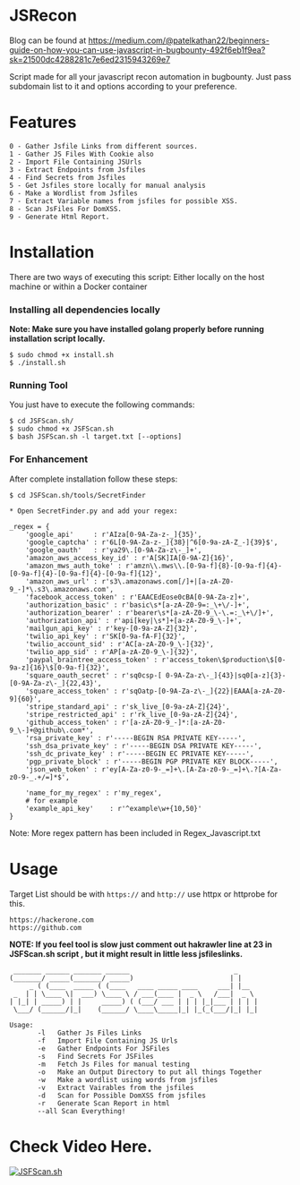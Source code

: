 # JSRecon

Blog can be found at https://medium.com/@patelkathan22/beginners-guide-on-how-you-can-use-javascript-in-bugbounty-492f6eb1f9ea?sk=21500dc4288281c7e6ed2315943269e7

Script made for all your javascript recon automation in bugbounty. Just pass subdomain list to it and options according to your preference.

# Features
```
0 - Gather Jsfile Links from different sources.
1 - Gather JS Files With Cookie also
2 - Import File Containing JSUrls
3 - Extract Endpoints from Jsfiles
4 - Find Secrets from Jsfiles
5 - Get Jsfiles store locally for manual analysis
6 - Make a Wordlist from Jsfiles
7 - Extract Variable names from jsfiles for possible XSS.
8 - Scan JsFiles For DomXSS.
9 - Generate Html Report.
```

# Installation

There are two ways of executing this script: Either locally on the host machine or within a Docker container 

### Installing all dependencies locally

**Note: Make sure you have installed golang properly before running installation script locally.**

```
$ sudo chmod +x install.sh
$ ./install.sh
```

### Running Tool 

You just have to execute the following commands: 

```
$ cd JSFScan.sh/
$ sudo chmod +x JSFScan.sh
$ bash JSFScan.sh -l target.txt [--options]
```

### For Enhancement 

After complete installation follow these steps: 

```
$ cd JSFScan.sh/tools/SecretFinder

* Open SecretFinder.py and add your regex:
```

```
_regex = {
    'google_api'     : r'AIza[0-9A-Za-z-_]{35}',
    'google_captcha' : r'6L[0-9A-Za-z-_]{38}|^6[0-9a-zA-Z_-]{39}$',
    'google_oauth'   : r'ya29\.[0-9A-Za-z\-_]+',
    'amazon_aws_access_key_id' : r'A[SK]IA[0-9A-Z]{16}',
    'amazon_mws_auth_toke' : r'amzn\\.mws\\.[0-9a-f]{8}-[0-9a-f]{4}-[0-9a-f]{4}-[0-9a-f]{4}-[0-9a-f]{12}',
    'amazon_aws_url' : r's3\.amazonaws.com[/]+|[a-zA-Z0-9_-]*\.s3\.amazonaws.com',
    'facebook_access_token' : r'EAACEdEose0cBA[0-9A-Za-z]+',
    'authorization_basic' : r'basic\s*[a-zA-Z0-9=:_\+\/-]+',
    'authorization_bearer' : r'bearer\s*[a-zA-Z0-9_\-\.=:_\+\/]+',
    'authorization_api' : r'api[key|\s*]+[a-zA-Z0-9_\-]+',
    'mailgun_api_key' : r'key-[0-9a-zA-Z]{32}',
    'twilio_api_key' : r'SK[0-9a-fA-F]{32}',
    'twilio_account_sid' : r'AC[a-zA-Z0-9_\-]{32}',
    'twilio_app_sid' : r'AP[a-zA-Z0-9_\-]{32}',
    'paypal_braintree_access_token' : r'access_token\$production\$[0-9a-z]{16}\$[0-9a-f]{32}',
    'square_oauth_secret' : r'sq0csp-[ 0-9A-Za-z\-_]{43}|sq0[a-z]{3}-[0-9A-Za-z\-_]{22,43}',
    'square_access_token' : r'sqOatp-[0-9A-Za-z\-_]{22}|EAAA[a-zA-Z0-9]{60}',
    'stripe_standard_api' : r'sk_live_[0-9a-zA-Z]{24}',
    'stripe_restricted_api' : r'rk_live_[0-9a-zA-Z]{24}',
    'github_access_token' : r'[a-zA-Z0-9_-]*:[a-zA-Z0-9_\-]+@github\.com*',
    'rsa_private_key' : r'-----BEGIN RSA PRIVATE KEY-----',
    'ssh_dsa_private_key' : r'-----BEGIN DSA PRIVATE KEY-----',
    'ssh_dc_private_key' : r'-----BEGIN EC PRIVATE KEY-----',
    'pgp_private_block' : r'-----BEGIN PGP PRIVATE KEY BLOCK-----',
    'json_web_token' : r'ey[A-Za-z0-9-_=]+\.[A-Za-z0-9-_=]+\.?[A-Za-z0-9-_.+/=]*$',

    'name_for_my_regex' : r'my_regex',
    # for example
    'example_api_key'    : r'^example\w+{10,50}'
}

```
Note: More regex pattern has been included in Regex_Javascript.txt



# Usage
Target List should be with `https://` and `http://` use httpx or httprobe for this.
```
https://hackerone.com
https://github.com
```

**NOTE: If you feel tool is slow just comment out hakrawler line at 23 in JSFScan.sh script , but it might result in little less jsfileslinks.**

```
 _______ ______ _______ ______                          _     
(_______/ _____(_______/ _____)                        | |    
     _ ( (____  _____ ( (____   ____ _____ ____     ___| |__  
 _  | | \____ \|  ___) \____ \ / ___(____ |  _ \   /___|  _ \ 
| |_| | _____) | |     _____) ( (___/ ___ | | | |_|___ | | | |
 \___/ (______/|_|    (______/ \____\_____|_| |_(_(___/|_| |_|
                                                              
Usage: 
       -l   Gather Js Files Links
       -f   Import File Containing JS Urls
       -e   Gather Endpoints For JSFiles
       -s   Find Secrets For JSFiles
       -m   Fetch Js Files for manual testing
       -o   Make an Output Directory to put all things Together
       -w   Make a wordlist using words from jsfiles
       -v   Extract Vairables from the jsfiles
       -d   Scan for Possible DomXSS from jsfiles
       -r   Generate Scan Report in html
       --all Scan Everything!

```
# Check Video Here.
[![JSFScan.sh](https://img.youtube.com/vi/Z13dnarKF-w/0.jpg)](https://www.youtube.com/watch?v=Z13dnarKF-w)

